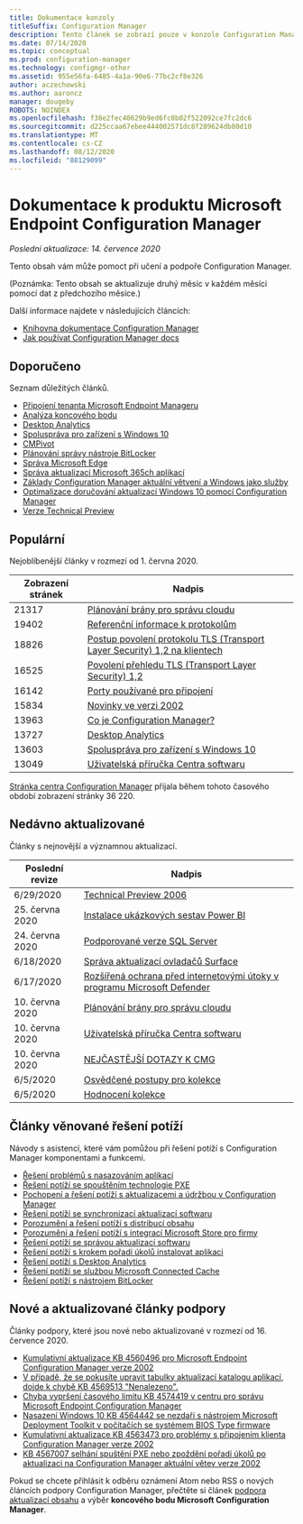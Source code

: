 ```yaml
---
title: Dokumentace konzoly
titleSuffix: Configuration Manager
description: Tento článek se zobrazí pouze v konzole Configuration Manager.
ms.date: 07/14/2020
ms.topic: conceptual
ms.prod: configuration-manager
ms.technology: configmgr-other
ms.assetid: 955e56fa-6485-4a1a-90e6-77bc2cf8e326
author: aczechowski
ms.author: aaroncz
manager: dougeby
ROBOTS: NOINDEX
ms.openlocfilehash: f38e2fec40629b9ed6fc0b02f522092ce7fc2dc6
ms.sourcegitcommit: d225ccaa67ebee444002571dc8f289624db80d10
ms.translationtype: MT
ms.contentlocale: cs-CZ
ms.lasthandoff: 08/12/2020
ms.locfileid: "88129099"
---
```

<!-- 
- Feature 1357546
- This page displays in-console, under the Community workspace, Documentation node. 
- Don't use any relative links; must be full https://docs.microsoft.com and language neutral
- Process: https://microsoft.sharepoint.com/teams/ConfigMgr/Documents/ContentPub/Data%20collection%20process%20for%20Feature%201357546%20In-console%20documentation.docx?web=1
-->

# <a name="microsoft-endpoint-configuration-manager-documentation"></a>Dokumentace k produktu Microsoft Endpoint Configuration Manager

*Poslední aktualizace: 14. července 2020*

Tento obsah vám může pomoct při učení a podpoře Configuration Manager.

(Poznámka: Tento obsah se aktualizuje druhý měsíc v každém měsíci pomocí dat z předchozího měsíce.)

Další informace najdete v následujících článcích:

- [Knihovna dokumentace Configuration Manager](https://docs.microsoft.com/mem/configmgr)  
- [Jak používat Configuration Manager docs](https://docs.microsoft.com/mem/configmgr/core/understand/use-docs)

## <a name="recommended"></a>Doporučeno

Seznam důležitých článků.

- [Připojení tenanta Microsoft Endpoint Manageru](https://docs.microsoft.com/mem/configmgr/tenant-attach/)
- [Analýza koncového bodu](https://docs.microsoft.com/mem/analytics/)
- [Desktop Analytics](https://docs.microsoft.com/mem/configmgr/desktop-analytics/)
- [Spoluspráva pro zařízení s Windows 10](https://docs.microsoft.com/mem/configmgr/comanage/)  
- [CMPivot](https://docs.microsoft.com/mem/configmgr/core/servers/manage/cmpivot)  
- [Plánování správy nástroje BitLocker](https://docs.microsoft.com/mem/configmgr/protect/plan-design/bitlocker-management)  
- [Správa Microsoft Edge](https://docs.microsoft.com/mem/configmgr/apps/deploy-use/deploy-edge)  
- [Správa aktualizací Microsoft 365ch aplikací](https://docs.microsoft.com/mem/configmgr/sum/deploy-use/manage-office-365-proplus-updates)  
- [Základy Configuration Manager aktuální větvení a Windows jako služby](https://docs.microsoft.com/mem/configmgr/core/understand/configuration-manager-and-windows-as-service)
- [Optimalizace doručování aktualizací Windows 10 pomocí Configuration Manager](https://docs.microsoft.com/mem/configmgr/sum/deploy-use/optimize-windows-10-update-delivery)
- [Verze Technical Preview](https://docs.microsoft.com/mem/configmgr/core/get-started/technical-preview)

## <a name="trending"></a>Populární

Nejoblíbenější články v rozmezí od 1. června 2020.

| Zobrazení stránek | Nadpis |
|------------|-------|
| 21317 | [Plánování brány pro správu cloudu](https://docs.microsoft.com/mem/configmgr/core/clients/manage/cmg/plan-cloud-management-gateway) |
| 19402 | [Referenční informace k protokolům](https://docs.microsoft.com/mem/configmgr/core/plan-design/hierarchy/log-files) |
| 18826 | [Postup povolení protokolu TLS (Transport Layer Security) 1,2 na klientech](https://docs.microsoft.com/mem/configmgr/core/plan-design/security/enable-tls-1-2-client) |
| 16525 | [Povolení přehledu TLS (Transport Layer Security) 1,2](https://docs.microsoft.com/mem/configmgr/core/plan-design/security/enable-tls-1-2) |
| 16142 | [Porty používané pro připojení](https://docs.microsoft.com/mem/configmgr/core/plan-design/hierarchy/ports) |
| 15834 | [Novinky ve verzi 2002](https://docs.microsoft.com/mem/configmgr/core/plan-design/changes/whats-new-in-version-2002) |
| 13963 | [Co je Configuration Manager?](https://docs.microsoft.com/mem/configmgr/core/understand/introduction) |
| 13727 | [Desktop Analytics](https://docs.microsoft.com/mem/configmgr/desktop-analytics/overview) |
| 13603 | [Spoluspráva pro zařízení s Windows 10](https://docs.microsoft.com/mem/configmgr/comanage/overview) |
| 13049 | [Uživatelská příručka Centra softwaru](https://docs.microsoft.com/mem/configmgr/core/understand/software-center) |

[Stránka centra Configuration Manager](https://docs.microsoft.com/mem/configmgr/) přijala během tohoto časového období zobrazení stránky 36 220.

## <a name="recently-updated"></a>Nedávno aktualizované

Články s nejnovější a významnou aktualizací.

| Poslední revize | Nadpis |
|---------------|-------|
| 6/29/2020 | [Technical Preview 2006](https://docs.microsoft.com/mem/configmgr/core/get-started/2020/technical-preview-2006) |
| 25. června 2020 | [Instalace ukázkových sestav Power BI](https://docs.microsoft.com/mem/configmgr/core/servers/manage/powerbi-sample-reports) |
| 24. června 2020 | [Podporované verze SQL Server](https://docs.microsoft.com/mem/configmgr/core/plan-design/configs/support-for-sql-server-versions) |
| 6/18/2020 | [Správa aktualizací ovladačů Surface](https://docs.microsoft.com/mem/configmgr/sum/deploy-use/surface-drivers) |
| 6/17/2020 | [Rozšířená ochrana před internetovými útoky v programu Microsoft Defender](https://docs.microsoft.com/mem/configmgr/protect/deploy-use/defender-advanced-threat-protection) |
| 10. června 2020 | [Plánování brány pro správu cloudu](https://docs.microsoft.com/mem/configmgr/core/clients/manage/cmg/plan-cloud-management-gateway) |
| 10. června 2020 | [Uživatelská příručka Centra softwaru](https://docs.microsoft.com/mem/configmgr/core/understand/software-center) |
| 10. června 2020 | [NEJČASTĚJŠÍ DOTAZY K CMG](https://docs.microsoft.com/mem/configmgr/core/clients/manage/cmg/cloud-management-gateway-faq) |
| 6/5/2020 | [Osvědčené postupy pro kolekce](https://docs.microsoft.com/mem/configmgr/core/clients/manage/collections/best-practices-for-collections) |
| 6/5/2020 | [Hodnocení kolekce](https://docs.microsoft.com/mem/configmgr/core/clients/manage/collections/collection-evaluation) |

## <a name="troubleshooting-articles"></a>Články věnované řešení potíží

Návody s asistencí, které vám pomůžou při řešení potíží s Configuration Manager komponentami a funkcemi.

- [Řešení problémů s nasazováním aplikací](https://docs.microsoft.com/mem/configmgr/apps/understand/app-deployment-technical-reference)
- [Řešení potíží se spouštěním technologie PXE](https://support.microsoft.com/help/4468612)
- [Pochopení a řešení potíží s aktualizacemi a údržbou v Configuration Manager](https://support.microsoft.com/help/4490424)
- [Řešení potíží se synchronizací aktualizací softwaru](https://support.microsoft.com/help/10059)
- [Porozumění a řešení potíží s distribucí obsahu](https://support.microsoft.com/help/4482728)
- [Porozumění a řešení potíží s integrací Microsoft Store pro firmy](https://docs.microsoft.com/mem/configmgr/apps/deploy-use/troubleshoot-microsoft-store-for-business-integration)
- [Řešení potíží se správou aktualizací softwaru](https://support.microsoft.com/help/10680)
- [Řešení potíží s krokem pořadí úkolů instalovat aplikaci](https://support.microsoft.com/help/18408/)
- [Řešení potíží s Desktop Analytics](https://docs.microsoft.com/mem/configmgr/desktop-analytics/troubleshooting)
- [Řešení potíží se službou Microsoft Connected Cache](https://docs.microsoft.com/mem/configmgr/core/servers/deploy/configure/troubleshoot-microsoft-connected-cache)
- [Řešení potíží s nástrojem BitLocker](https://docs.microsoft.com/mem/configmgr/protect/tech-ref/bitlocker/troubleshoot)

## <a name="new-and-updated-support-articles"></a>Nové a aktualizované články podpory

Články podpory, které jsou nové nebo aktualizované v rozmezí od 16. července 2020.

- [Kumulativní aktualizace KB 4560496 pro Microsoft Endpoint Configuration Manager verze 2002](https://support.microsoft.com/help/4560496)
- [V případě, že se pokusíte upravit tabulky aktualizací katalogu aplikací, dojde k chybě KB 4569513 "Nenalezeno".](https://support.microsoft.com/help/4569513)
- [Chyba vypršení časového limitu KB 4574419 v centru pro správu Microsoft Endpoint Configuration Manager](https://support.microsoft.com/help/4574416)
- [Nasazení Windows 10 KB 4564442 se nezdaří s nástrojem Microsoft Deployment Toolkit v počítačích se systémem BIOS Type firmware](https://support.microsoft.com/help/4564442)
- [Kumulativní aktualizace KB 4563473 pro problémy s připojením klienta Configuration Manager verze 2002](https://support.microsoft.com/help/4563473)
- [KB 4567007 selhání spuštění PXE nebo zpoždění pořadí úkolů po aktualizaci na Configuration Manager aktuální větev verze 2002](https://support.microsoft.com/help/4567007)

Pokud se chcete přihlásit k odběru oznámení Atom nebo RSS o nových článcích podpory Configuration Manager, přečtěte si článek [podpora aktualizací obsahu](https://support.microsoft.com/help/4089498/) a výběr **koncového bodu Microsoft Configuration Manager**.  
